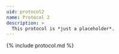 ```yaml
---
uid: protocol2
name: Protocol 2
description: >
  This protocol is *just a placeholder*.
---
```


{% include protocol.md %}
